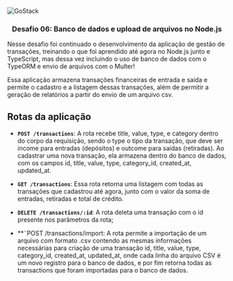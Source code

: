 <img alt="GoStack" src="https://storage.googleapis.com/golden-wind/bootcamp-gostack/header-desafios.png" />

<h3 align="center">
  Desafio 06: Banco de dados e upload de arquivos no Node.js
</h3>

Nesse desafio foi continuado o desenvolvimento da aplicação de gestão de transações, treinando o que foi aprendido até agora no Node.js junto e TypeScript, mas dessa vez incluindo o uso de banco de dados com o TypeORM e envio de arquivos com o Multer!

Essa aplicação armazena transações financeiras de entrada e saída e permite o cadastro e a listagem dessas transações, além de permitir a geração de relatórios a partir do envio de um arquivo csv.

## Rotas da aplicação

- **`POST /transactions`**: A rota recebe title, value, type, e category dentro do corpo da requisição, sendo o type o tipo da transação, que deve ser income para entradas (depósitos) e outcome para saídas (retiradas). Ao cadastrar uma nova transação, ela armazena dentro do banco de dados, com os campos id, title, value, type, category_id, created_at, updated_at.

- **`GET /transactions`**: Essa rota retorna uma listagem com todas as transações que cadastrou até agora, junto com o valor da soma de entradas, retiradas e total de crédito.

- **`DELETE /transactions/:id`**: A rota deleta uma transação com o id presente nos parâmetros da rota;

- **˜POST /transactions/import: A rota permite a importação de um arquivo com formato .csv contendo as mesmas informações necessárias para criação de uma transação id, title, value, type, category_id, created_at, updated_at, onde cada linha do arquivo CSV é um novo registro para o banco de dados, e por fim retorna todas as transactions que foram importadas para o banco de dados.
